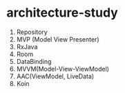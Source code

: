 # architecture-study

1. Repository
2. MVP (Model View Presenter)
3. RxJava
4. Room
5. DataBinding
6. MVVM(Model-View-ViewModel)
7. AAC(ViewModel, LiveData)
8. Koin
